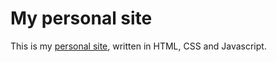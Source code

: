 # My personal site
This is my [personal site](https://zhrfrd.github.io/faridzouheir/), written in HTML, CSS and Javascript.